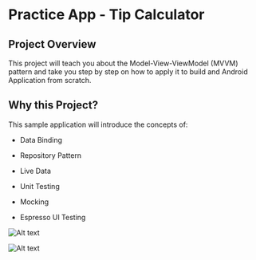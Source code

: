 # Practice App - Tip Calculator

## Project Overview
This project will teach you about the Model-View-ViewModel (MVVM) pattern and take you step by step on how to apply it to build and Android Application from scratch. 


## Why this Project?

This sample application will introduce the concepts of: 

- Data Binding

- Repository Pattern

- Live Data

- Unit Testing

- Mocking

- Espresso UI Testing

![Alt text](/Practice_MVVM/tip_calculator_one?raw=true "Tip Calculator Image One")

![Alt text](/Zanerast/Practice_MVVM/tip_calculator_two?raw=true "Tip Calculator Image Two")
